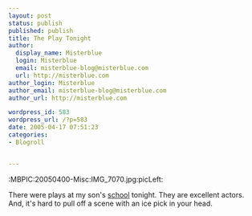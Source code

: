```yaml
---
layout: post
status: publish
published: publish
title: The Play Tonight
author:
  display_name: Misterblue
  login: Misterblue
  email: misterblue-blog@misterblue.com
  url: http://misterblue.com
author_login: Misterblue
author_email: misterblue-blog@misterblue.com
author_url: http://misterblue.com

wordpress_id: 583
wordpress_url: /?p=583
date: 2005-04-17 07:51:23
categories:
- Blogroll


---
```

:MBPIC:20050400-Misc:IMG_7070.jpg:picLeft:
<p>
There were plays at my son's
<a href="http://www.nwacademy.org/">school</a> tonight.
They are excellent actors.
And, it's hard to pull off a scene with an ice pick in your head.
</p>

